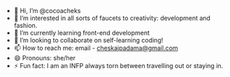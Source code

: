 - 👋 Hi, I’m @cocoacheks
- 👀 I’m interested in all sorts of faucets to creativity: development and fashion.
- 🌱 I’m currently learning front-end development
- 💞️ I’m looking to collaborate on self-learning coding!
- 📫 How to reach me: email - cheskajpadama@gmail.com
- 😄 Pronouns: she/her
- ⚡ Fun fact: I am an INFP always torn between travelling out or staying in.

<!---
cocoacheks/cocoacheks is a ✨ special ✨ repository because its `README.md` (this file) appears on your GitHub profile.
You can click the Preview link to take a look at your changes.
--->

